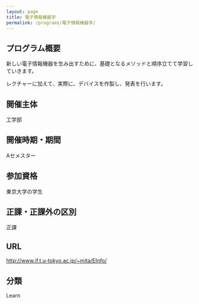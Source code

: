 ```yaml
---
layout: page
title: 電子情報機器学
permalink: /programs/電子情報機器学/
---
```


<!-- # 電子情報機器学 -->

## プログラム概要
新しい電子情報機器を生み出すために、基礎となるメソッドと順序立てて学習していきます。

レクチャーに加えて、実際に、デバイスを作製し、発表を行います。

## 開催主体
工学部

## 開催時期・期間
Aセメスター

## 参加資格
東京大学の学生

## 正課・正課外の区別
正課

## URL
http://www.if.t.u-tokyo.ac.jp/~mita/EInfo/

## 分類
Learn
